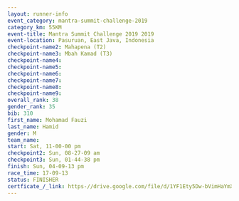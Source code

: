 ```yaml
---
layout: runner-info 
event_category: mantra-summit-challenge-2019 
category_km: 55KM 
event-title: Mantra Summit Challenge 2019 2019 
event-location: Pasuruan, East Java, Indonesia 
checkpoint-name2: Mahapena (T2) 
checkpoint-name3: Mbah Kamad (T3) 
checkpoint-name4: 
checkpoint-name5: 
checkpoint-name6: 
checkpoint-name7: 
checkpoint-name8: 
checkpoint-name9: 
overall_rank: 38
gender_rank: 35
bib: 310
first_name: Mohamad Fauzi
last_name: Hamid
gender: M
team_name: 
start: Sat, 11-00-00 pm
checkpoint2: Sun, 08-27-09 am
checkpoint3: Sun, 01-44-38 pm
finish: Sun, 04-09-13 pm
race_time: 17-09-13
status: FINISHER
certficate_/_link: https-//drive.google.com/file/d/1YF1Ety5Dw-bVimHaYmX_iRx2pPaffzSM/view?usp=sharing
---
```

